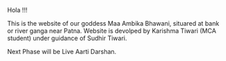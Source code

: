 Hola !!!

This is the website of our goddess Maa Ambika Bhawani, situared at bank or river ganga near Patna.
Website is devolped by Karishma Tiwari (MCA student) under guidance of Sudhir Tiwari.

Next Phase will be Live Aarti Darshan.
